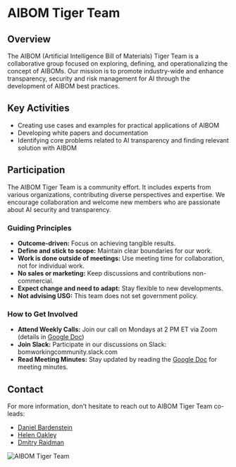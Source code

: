 # AIBOM Tiger Team

## Overview
The AIBOM (Artificial Intelligence Bill of Materials) Tiger Team is a collaborative group focused on exploring, defining, and operationalizing the concept of AIBOMs. Our mission is to promote industry-wide and enhance transparency, security and risk management for AI through the development of AIBOM best practices. 

## Key Activities
- Creating use cases and examples for practical applications of AIBOM
- Developing white papers and documentation
- Identifying core problems related to AI transparency and finding relevant solution with AIBOM

## Participation
The AIBOM Tiger Team is a community effort. It includes experts from various organizations, contributing diverse perspectives and expertise. We encourage collaboration and welcome new members who are passionate about AI security and transparency.

### Guiding Principles
- **Outcome-driven:** Focus on achieving tangible results.
- **Define and stick to scope:** Maintain clear boundaries for our work.
- **Work is done outside of meetings:** Use meeting time for collaboration, not for individual work.
- **No sales or marketing:** Keep discussions and contributions non-commercial.
- **Expect change and need to adapt:** Stay flexible to new developments.
- **Not advising USG:** This team does not set government policy.

### How to Get Involved
- **Attend Weekly Calls:** Join our call on Mondays at 2 PM ET via Zoom (details in [Google Doc](https://docs.google.com/document/d/1vAbjjeWfgYzcsjgj8y5SjKl-n1DJvlBjbm2R5N_ciXk/edit?usp=sharing))
- **Join Slack:** Participate in our discussions on Slack: bomworkingcommunity.slack.com
- **Read Meeting Minutes:** Stay updated by reading the [Google Doc](https://docs.google.com/document/d/1vAbjjeWfgYzcsjgj8y5SjKl-n1DJvlBjbm2R5N_ciXk/edit?usp=sharing) for meeting minutes.

## Contact
For more information, don't hesitate to reach out to AIBOM Tiger Team co-leads:
- [Daniel Bardenstein](https://www.linkedin.com/in/bardenstein/)
- [Helen Oakley](https://www.linkedin.com/in/helen-oakley/)
- [Dmitry Raidman](https://www.linkedin.com/in/draidman/)

![AIBOM Tiger Team](https://github.com/aibom-workshop/AIBOM-Tiger-Team/blob/main/images/AIBOM-tiger-team.jpg?raw=true)

